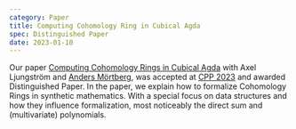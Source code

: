 ```yaml
---
category: Paper
title: Computing Cohomology Ring in Cubical Agda
spec: Distinguished Paper
date: 2023-01-10
---
```


Our paper [Computing Cohomology Rings in Cubical Agda](https://arxiv.org/abs/2212.04182)
with Axel Ljungström and [Anders Mörtberg](https://staff.math.su.se/anders.mortberg/),
was accepted at [CPP 2023](https://popl23.sigplan.org/home/CPP-2023#) and awarded
Distinguished Paper.
In the paper, we explain how to formalize Cohomology Rings in synthetic mathematics.
With a special focus on data structures and how they influence formalization,
most noticeably the direct sum and (multivariate) polynomials.